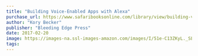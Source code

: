 ```yaml
---
title: "Building Voice-Enabled Apps with Alexa"
purchase_url: https://www.safaribooksonline.com/library/view/building-voice-enabled-apps/9781939902474/
author: "Kory Becker"
publisher: "Bleeding Edge Press"
date: 2017-02-20
image: https://images-na.ssl-images-amazon.com/images/I/51e-C13ZKyL._SL75_.jpg
tags:
---
```


